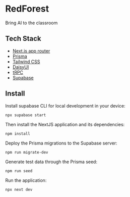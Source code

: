 # RedForest

Bring AI to the classroom

## Tech Stack

- [Next.js app router](https://nextjs.org/docs)
- [Prisma](https://prisma.io)
- [Tailwind CSS](https://tailwindcss.com)
- [DaisyUI](https://daisyui.com)
- [tRPC](https://trpc.io)
- [Supabase](https://supabase.com/docs)

## Install

Install supabase CLI for local development in your device:

```
npx supabase start
```

Then install the NextJS application and its dependencies:

```
npm install
```

Deploy the Prisma migrations to the Supabase server:

```
npm run migrate-dev
```

Generate test data through the Prisma seed:

```
npm run seed
```

Run the application:

```
npx next dev
```
